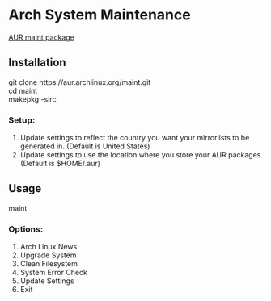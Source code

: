 # Arch System Maintenance
[AUR maint package](https://aur.archlinux.org/packages/maint/)

## Installation
git clone https://<span></span>aur.archlinux.org/maint.git <br />
cd maint <br />
makepkg -sirc

### Setup:
1. Update settings to reflect the country you want your mirrorlists to be generated in. (Default is United States)
2. Update settings to use the location where you store your AUR packages. (Default is $HOME/.aur)

## Usage
maint

### Options:
1. Arch Linux News
2. Upgrade System
3. Clean Filesystem
4. System Error Check
5. Update Settings
6. Exit
